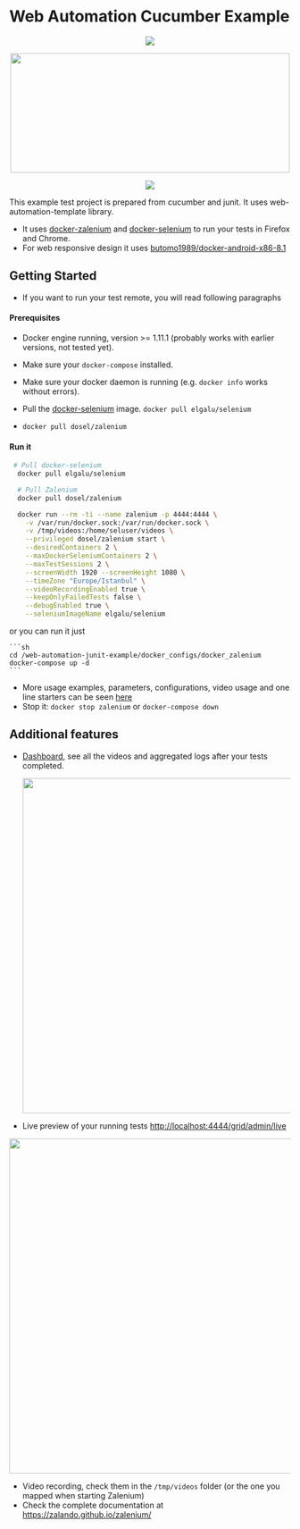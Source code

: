# Web Automation Cucumber Example

<p align="center">
  <img id="header" src="https://camo.githubusercontent.com/a07787b4be0e77310ea05ac9caff52b44d85cfd8/68747470733a2f2f637563756d6265722e696f2f696d616765732f637563756d6265722d6c6f676f2e737667" />
</p>

<p align="center">
  <img id="header" height="214" width="500" src="https://raw.githubusercontent.com/zalando/zalenium/master/docs/img/logo_zalenium_wide.png" />
</p>

<p align="center">
  <img id="header" src="https://raw.githubusercontent.com/butomo1989/docker-android/master/images/logo_dockerandroid_small.png" />
</p>

This example test project is prepared from cucumber and junit.
It uses web-automation-template library.

* It uses [docker-zalenium](https://github.com/zalando/zalenium) and [docker-selenium](https://github.com/elgalu/docker-selenium) to run your tests in Firefox and Chrome.
* For web responsive design it uses [butomo1989/docker-android-x86-8.1](https://github.com/butomo1989/docker-android)

## Getting Started
* If you want to run your test remote, you will read following paragraphs

#### Prerequisites
* Docker engine running, version >= 1.11.1 (probably works with earlier versions, not tested yet).
* Make sure your `docker-compose` installed.
* Make sure your docker daemon is running (e.g. `docker info` works without errors).

* Pull the [docker-selenium](https://github.com/elgalu/docker-selenium) image. `docker pull elgalu/selenium`

* `docker pull dosel/zalenium`

#### Run it
  ```sh
   # Pull docker-selenium
    docker pull elgalu/selenium

    # Pull Zalenium
    docker pull dosel/zalenium

    docker run --rm -ti --name zalenium -p 4444:4444 \
      -v /var/run/docker.sock:/var/run/docker.sock \
      -v /tmp/videos:/home/seluser/videos \
      --privileged dosel/zalenium start \
      --desiredContainers 2 \
      --maxDockerSeleniumContainers 2 \
      --maxTestSessions 2 \
      --screenWidth 1920 --screenHeight 1080 \
      --timeZone "Europe/Istanbul" \
      --videoRecordingEnabled true \
      --keepOnlyFailedTests false \
      --debugEnabled true \
      --seleniumImageName elgalu/selenium
  ```

  or you can run it just

    ```sh
    cd /web-automation-junit-example/docker_configs/docker_zalenium
    docker-compose up -d
    ```

* More usage examples, parameters, configurations, video usage and one line starters can be seen [here](https://zalando.github.io/zalenium/)
* Stop it: `docker stop zalenium` or `docker-compose down`

## Additional features
* [Dashboard](http://localhost:4444/dashboard), see all the videos and aggregated logs after your tests completed.
  <p align="center">
    <img id="dashboard" width="600" src="https://raw.githubusercontent.com/zalando/zalenium/master/docs/img/dashboard.gif" />
  </p>
* Live preview of your running tests [http://localhost:4444/grid/admin/live](http://localhost:4444/grid/admin/live)
<p align="center">
  <img id="live-preview" width="600" src="https://raw.githubusercontent.com/zalando/zalenium/master/docs/img/live_preview.gif" />
</p>

* Video recording, check them in the `/tmp/videos` folder (or the one you mapped when starting Zalenium)
* Check the complete documentation at https://zalando.github.io/zalenium/

